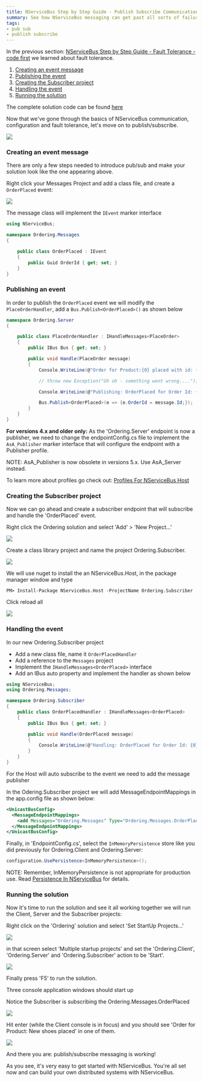 ```yaml
---
title: NServiceBus Step by Step Guide - Publish Subscribe Communication - code first
summary: See how NServiceBus messaging can get past all sorts of failure scenarios.
tags:
- pub sub
- publish subscribe
---
```


In the previous section: [NServiceBus Step by Step Guide - Fault Tolerance - code first](NServiceBus-Step-by-Step-Guide-fault-tolerance-code-first.md) we learned about fault tolerance.

1.  [Creating an event message](#Creating-an-event-message)
2.  [Publishing the event](#Publishing-an-event)
3.  [Creating the Subscriber project](#Creating-the-Subscriber-project)
4.  [Handling the event](#Handling-the-event)
5.  [Running the solution](#Running-the-solution)

The complete solution code can be found
[here](https://github.com/Particular/NServiceBus.Msmq.Samples/tree/master/Documentation/003_OrderingPubSub)

Now that we've gone through the basics of NServiceBus communication, configuration and fault tolerance, let's move on to publish/subscribe.

![](001_pubsub.png)

### Creating an event message

There are only a few steps needed to introduce pub/sub and make your solution look like the one appearing above.

Right click your Messages Project and add a class file, and create a `OrderPlaced` event:

![](002_pubsub.png)

The message class will implement the `IEvent` marker interface

```C#
using NServiceBus;

namespace Ordering.Messages
{

    public class OrderPlaced : IEvent
    {
        public Guid OrderId { get; set; }
    }
}

```

### Publishing an event

In order to publish the `OrderPlaced` event we will modify the
`PlaceOrderHandler`, add a `Bus.Publish<OrderPlaced>()` as shown below

```C#
namespace Ordering.Server
{

    public class PlaceOrderHandler : IHandleMessages<PlaceOrder>
    {
        public IBus Bus { get; set; }

        public void Handle(PlaceOrder message)
        {
            Console.WriteLine(@"Order for Product:{0} placed with id: {1}", message.Product, message.Id);

            // throw new Exception("Uh oh - something went wrong....");

            Console.WriteLine(@"Publishing: OrderPlaced for Order Id: {0}", message.Id);

            Bus.Publish<OrderPlaced>(e => {e.OrderId = message.Id;});
        }
    }
}
```

**For versions 4.x and older only:** As the 'Ordering.Server' endpoint is now a publisher, we need to change the endpointConfig.cs file to implement the `AsA_Publisher` marker interface that will configure the endpoint with a Publisher profile.

NOTE: AsA_Publisher is now obsolete in versions 5.x. Use AsA_Server instead.

To learn more about profiles go check out: [Profiles For NServiceBus Host](profiles-for-nservicebus-host.md)

### Creating the Subscriber project

Now we can go ahead and create a subscriber endpoint that will subscribe and handle the 'OrderPlaced' event.

Right click the Ordering solution and select 'Add' \> 'New Project...'


![](003_pubsub.png)

Create a class library project and name the project Ordering.Subscriber.

![](004_pubsub.png)

We will use nuget to install the an NServiceBus.Host, in the package manager window and type

    PM> Install-Package NServiceBus.Host -ProjectName Ordering.Subscriber

Click reload all

![](005_pubsub.png)

### Handling the event

In our new Ordering.Subscriber project

-   Add a new class file, name it `OrderPlacedHandler`
-   Add a reference to the `Messages` project
-   Implement the `IHandleMessages<OrderPlaced>` interface
-   Add an IBus auto property and implement the handler as shown below

```C#
using NServiceBus;
using Ordering.Messages;

namespace Ordering.Subscriber
{
    public class OrderPlacedHandler : IHandleMessages<OrderPlaced>
    {
        public IBus Bus { get; set; }

        public void Handle(OrderPlaced message)
        {
            Console.WriteLine(@"Handling: OrderPlaced for Order Id: {0}", message.OrderId);
        }
    }
}

```

For the Host will auto subscribe to the event we need to add the message publisher

In the Odering.Subscriber project we will add MessageEndpointMappings in the app.config file as shown below:

```XML
<UnicastBusConfig>
  <MessageEndpointMappings>
    <add Messages="Ordering.Messages" Type="Ordering.Messages.OrderPlaced" Endpoint="Ordering.Server" />
  </MessageEndpointMappings>
</UnicastBusConfig>
```

Finally, in 'EndpointConfig.cs', select the `InMemoryPersistence` store like you did previously for Ordering.Client and Ordering.Server:

````C#
configuration.UsePersistence<InMemoryPersistence>();
````

NOTE: Remember, InMemoryPersistence is not appropriate for production use. Read [Persistence In NServiceBus](persistence-in-nservicebus) for details.

### Running the solution

Now it's time to run the solution and see it all working together we will run the Client, Server and the Subscriber projects:

Right click on the 'Ordering' solution and select 'Set StartUp Projects...'

![](006_pubsub.png)

in that screen select 'Multiple startup projects' and set the 'Ordering.Client', 'Ordering.Server' and 'Ordering.Subscriber' action to be 'Start'.

![](007_pubsub.png)

Finally press 'F5' to run the solution.

Three console application windows should start up

Notice the Subscriber is subscribing the Ordering.Messages.OrderPlaced

![](008_pubsub.png)

Hit enter (while the Client console is in focus) and you should see
'Order for Product: New shoes placed' in one of them.

![](009_pubsub.png)

And there you are: publish/subscribe messaging is working!

As you see, it's very easy to get started with NServiceBus. You're all set now and can build your own distributed systems with NServiceBus.